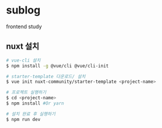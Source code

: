 # sublog

frontend study

## nuxt 설치

```bash
# vue-cli 설치
$ npm install -g @vue/cli @vue/cli-init

# starter-template 다운로드/ 설치
$ vue init nuxt-community/starter-template <project-name>

# 프로젝트 실행하기
$ cd <project-name>
$ npm install #Or yarn

# 설치 완료 후 실행하기
$ npm run dev
```
